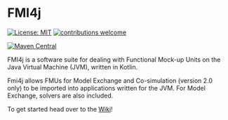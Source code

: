 # FMI4j #

[![License: MIT](https://img.shields.io/badge/License-MIT-yellow.svg)](https://opensource.org/licenses/MIT)
[![contributions welcome](https://img.shields.io/badge/contributions-welcome-brightgreen.svg?style=flat)](https://github.com/SFI-Mechatronics/FMI4j/issues)

[![Maven Central](https://maven-badges.herokuapp.com/maven-central/no.mechatronics.sfi.fmi4j/fmi-import/badge.svg)](https://maven-badges.herokuapp.com/maven-central/no.mechatronics.sfi.fmi4j/fmi-import)



FMI4j is a software suite for dealing with Functional Mock-up Units on the Java Virtual Machine (JVM), written in Kotlin. 



Fmi4j allows FMUs for Model Exchange and Co-simulation (version 2.0 only) to be imported into applications written for the JVM.
For Model Exchange, solvers are also included.

To get started head over to the [Wiki](https://github.com/SFI-Mechatronics/FMI4j/wiki)!



